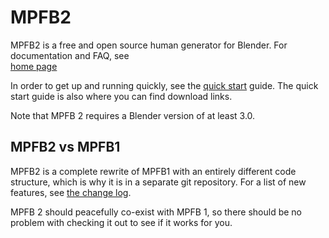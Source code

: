 # MPFB2

MPFB2 is a free and open source human generator for Blender. For documentation and FAQ, see  
[home page](http://static.makehumancommunity.org/mpfb.html)

In order to get up and running quickly, see the [quick start](http://static.makehumancommunity.org/mpfb/docs/getting_started.html) guide. 
The quick start guide is also where you can find download links.

Note that MPFB 2 requires a Blender version of at least 3.0.

## MPFB2 vs MPFB1

MPFB2 is a complete rewrite of MPFB1 with an entirely different code structure, which is why it is in a separate git repository. 
For a list of new features, see [the change log](http://static.makehumancommunity.org/mpfb/releases/release_20a1.html).

MPFB 2 should peacefully co-exist with MPFB 1, so there should be no problem with checking it out to see if it 
works for you.

